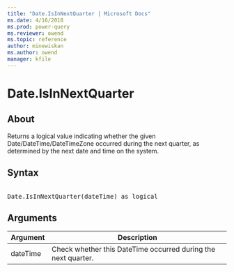 ```yaml
---
title: "Date.IsInNextQuarter | Microsoft Docs"
ms.date: 4/16/2018
ms.prod: power-query
ms.reviewer: owend
ms.topic: reference
author: minewiskan
ms.author: owend
manager: kfile
---
```

# Date.IsInNextQuarter

  
## About  
Returns a logical value indicating whether the given Date/DateTime/DateTimeZone occurred during the next quarter, as determined by the next date and time on the system.  
  
## Syntax

<pre> 
Date.IsInNextQuarter(dateTime) as logical  
</pre>  
  
## Arguments  
  
|Argument|Description|  
|------------|---------------|  
|dateTime|Check whether this DateTime occurred during the next quarter.|  
  
